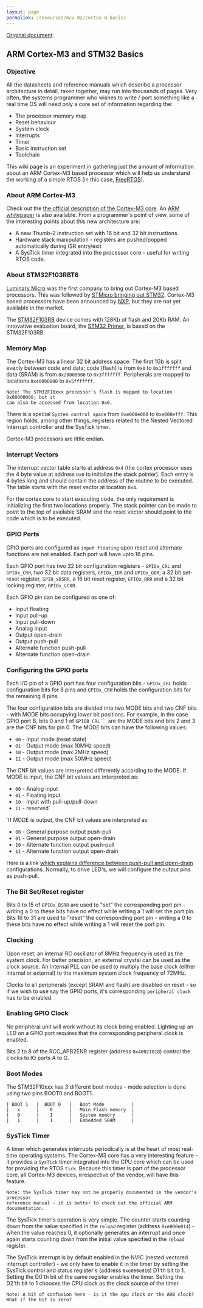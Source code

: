 ```yaml
---
layout: page
permalink: /resources/mcu-02/cortex-m-basics
---
```


[Original document](http://pramode.net/fosstronics/basics.txt).

## ARM Cortex-M3 and STM32 Basics

### Objective

All the datasheets and reference manuals which describe a processor architecture in detail, 
taken together, may run into thousands of pages. Very often, the systems programmer who 
wishes to write / port something like a real time OS will need only a core set of 
information regarding the:

  * The processor memory map
  * Reset behaviour
  * System clock
  * Interrupts
  * Timer
  * Basic instruction set 
  * Toolchain

This wiki page is an experiment in gathering just the amount of information about an 
ARM Cortex-M3 based processor which will help us understand the working of a simple 
RTOS (in this case, [FreeRTOS](http://www.freertos.org)).

### About ARM Cortex-M3

Check out the [the official description of the Cortex-M3 core](http://www.arm.com/products/CPUs/ARM_Cortex-M3.html). 
An [ARM whitepaper](http://www.arm.com/pdfs/IntroToCortex-M3.pdf) is also available. 
From a programmer's point of view, some of the interesting points about this new architecture
are:

  * A new Thumb-2 instruction set with 16 bit and 32 bit instructions.
  * Hardware stack manipulation - registers are pushed/popped automatically 
  during ISR entry/exit
  * A SysTick timer integrated into the processor core - useful for writing RTOS code.

### About STM32F103RBT6

[Luminary Micro](http://luminarymicro.com) was the first company to bring out Cortex-M3 
based processors. This was followed by [STMicro bringing out STM32](http://www.st.com/stm32). 
Cortex-M3 based processors have been announced by 
[NXP](http://www.nxp.com/news/content/file_1478.html), but they are not yet available 
in the market.

The [STM32F103RB](http://www.st.com/mcu/devicedocs-STM32F103RB-110.html) device comes with 
128Kb of flash and 20Kb RAM. An innovative evaluation board, the 
[STM32 Primer](http://www.stm32circle.com), is based on the STM32F103RB.


### Memory Map

The Cortex-M3 has a linear 32 bit address space. The first 1Gb is split evenly between 
code and data; code (flash) is from `0x0` to `0x1fffffff` and data (SRAM) is from `0x20000000` 
to `0x3fffffff`. Peripherals are mapped to locations `0x40000000` to `0x5fffffff`.

```plain
Note: The STM32F10xxx processor's flash is mapped to location 0x08000000; but it 
can also be accessed from location 0x0.
```

There is a special `System control space` from `0xe000e000` to `0xe000efff`. This 
region holds, among other things, registers related to the Nested Vectored 
Interrupt controller and the SysTick timer.

Cortex-M3 processors are little endian.

### Interrupt Vectors

The interrupt vector table starts at address `0x4` (the cortex processor uses 
the 4 byte value at address `0x0` to initialize the stack pointer). 
Each entry is 4 bytes long and should contain the address of the routine 
to be executed. The table starts with the reset vector at location `0x4`.
 
For the cortex core to start executing code, the only requirement is 
initializing the first two locations properly. The stack pointer can be made to 
point to the top of available SRAM and the reset vector should point to the code 
which is to be executed.

### GPIO Ports

GPIO ports are configured as `input floating` upon reset and alternate functions are 
not enabled. Each port will have upto 16 pins.

Each GPIO port has two 32 bit configuration registers - `GPIOx_CRL` and `GPIOx_CRH`, 
two 32 bit data registers, `GPIOx_IDR` and `GPIOx_ODR`, a 32 bit set-reset register, 
`GPIO_xBSRR`, a 16 bit reset register, `GPIOx_BRR` and a 32 bit locking register, `GPIOx_LCKR`.

Each GPIO pin can be configured as one of:

  * Input floating
  * Input pull-up
  * Input pull-down
  * Analog input
  * Output open-drain
  * Output push-pull
  * Alternate function push-pull
  * Alternate function open-drain

### Configuring the GPIO ports

Each I/O pin of a GPIO port has four configuration bits - `GPIOx_CRL` holds configuration 
bits for 8 pins and `GPIOx_CRH` holds the configuration bits for the remaining 8 pins.

The four configuration bits are divided into two MODE bits and two CNF bits - 
with MODE bits occupying lower bit positions. For example, in the case GPIO port B, 
bits 0 and 1 of `GPIOB_CRL`` a`re the MODE bits and bits 2 and 3 are the CNF bits for pin 0. 
The MODE bits can have the following values:

  * `00` - Input mode (reset state)
  * `01` - Output mode (max 10MHz speed)
  * `10` - Output mode (max 2MHz speed)
  * `11` - Output mode (max 50MHz speed)

The CNF bit values are inte`rp`reted differently according to the MODE. If MODE is input, 
the CNF bit values are interpreted as:

  * `00` - Analog input
  * `01` - Floating input
  * `10` - Input with pull-up/pull-down
  * `11` - reserved`

`If MODE is output, the CNF bit values are interpreted as:

  * `00` - General purpose output push-pull
  * `01` - General purpose output open-drain
  * `10` - Alternate function output push-pull
  * `11` - Alternate function output open-drain

Here is a link [which explains difference between push-pull and open-drain](http://www.edaboard.com/ftopic252407.html) 
configurations. Normally, to drive LED's, we will configure the output pins as push-pull.
 
### The Bit Set/Reset register

Bits 0 to 15 of `GPIOx_BSRR` are used to "set" the corresponding port pin - writing a 
0 to these bits have no effect while writing a 1 will set the port pin. 
Bits 16 to 31 are used to "reset" the corresponding port pin - writing a 
0 to these bits have no effect while writing a 1 will reset the port pin.

### Clocking

Upon reset, an internal RC oscillator of 8MHz frequency is used as the system clock. 
For better precision, an external crystal can be used as the clock source. 
An internal PLL can be used to multiply the base clock (either internal or external) 
to the maximum system clock frequency of 72MHz.

Clocks to all peripherals (except SRAM and flash) are disabled on reset - so 
if we wish to use say the GPIO ports, it's corresponding `peripheral clock` has to be enabled.

### Enabling GPIO Clock 

No peripheral unit will work without its clock being enabled. Lighting up an LED 
on a GPIO port requires that the corresponding peripheral clock is enabled.
 
Bits 2 to 8 of the RCC_APB2ENR register (address `0x40021018`) control the clocks 
to IO ports A to G.  

### Boot Modes

The STM32F10xxx has 3 different boot modes - mode selection is done using two pins 
BOOT0 and BOOT1. 

```plain
| BOOT 1   |  BOOT 0   |   Boot Mode          |    
|   x      |    0      |   Main Flash memory  |
|   0      |    1      |   System memory      |
|   1      |    1      |   Embedded SRAM      |
```

### SysTick Timer

A timer which generates interrupts periodically is at the heart of most real-time 
operating systems. The Cortex-M3 core has a very interesting feature - 
it provides a `SysTick` timer integrated into the CPU core which can be used for 
providing the RTOS `tick`. Because this timer is part of the processor core, 
all Cortex-M3 devices, irrespective of the vendor, will have this feature. 

```plain
Note: the SysTick timer may not be properly documented in the vendor's processor 
reference manual - it is better to check out the official ARM documentation.
```

The SysTick timer's operation is very simple. The counter starts counting down from 
the value specified in the `reload` register (address `0xe000e014`) - when the value 
reaches 0, it optionally generates an interrupt and once again starts counting down 
from the initial value specified in the `reload` register. 

The SysTick interrupt is by default enabled in the NVIC (nested vectored interrupt 
controller) - we only have to enable it in the timer by setting the SysTick control 
and status register's (address `0xe000e010`) D1'th bit to 1. Setting the D0'th bit 
of the same register enables the timer. Setting the D2'th bit to 1 chooses the CPU 
clock as the clock source of the timer. 

```plain
Note: A bit of confusion here - is it the cpu clock or the AHB clock? 
What if the bit is zero?
```